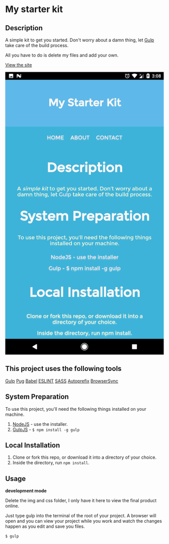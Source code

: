 My starter kit
=============================

## Description

A simple kit to get you started. Don't worry about a damn thing, let [Gulp](http://gulpjs.com/) take care of the build process.

All you have to do is delete my files and add your own.

[View the site](https://eric-jt.github.io/my-starter-kit/)

![Project Preview](preview.png)


## This project uses the following tools

[Gulp](http://gulpjs.com/)
[Pug](https://github.com/pugjs/pug)
[Babel](https://babeljs.io/)
[ESLINT](http://eslint.org/)
[SASS](http://sass-lang.com/)
[Autoprefix](https://autoprefixer.github.io/)
[BrowserSync](https://browsersync.io/)

## System Preparation

To use this project, you'll need the following things installed on your machine.

1. [NodeJS](http://nodejs.org) - use the installer.
2. [GulpJS](https://github.com/gulpjs/gulp) - `$ npm install -g gulp`

## Local Installation

1. Clone or fork this repo, or download it into a directory of your choice.
2. Inside the directory, run `npm install`.

## Usage

**development mode**

Delete the img and css folder, I only have it here to view the final product online.

Just type gulp into the terminal of the root of your project. A browser will open and you can view your project while you work and watch the changes happen as you edit and save you files.

```shell
$ gulp
```
